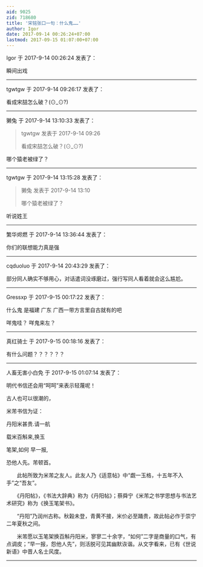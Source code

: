 ```yaml
---
aid: 9025
zid: 718680
title: '宋铭张口一句：什么鬼……'
author: Igor
date: 2017-09-14 00:26:24+07:00
lastmod: 2017-09-15 01:07:00+07:00
---
```


Igor 于 2017-9-14 00:26:24 发表了：

瞬间出戏

---------

tgwtgw 于 2017-9-14 09:26:17 发表了：

看成宋喆怎么破？(⊙\_⊙?)

---------

獭兔 于 2017-9-14 13:10:33 发表了：

> tgwtgw 发表于 2017-9-14 09:26
> 
> 看成宋喆怎么破？(⊙\_⊙?)



哪个猿老被绿了？

---------

tgwtgw 于 2017-9-14 13:15:28 发表了：

> 獭兔 发表于 2017-9-14 13:10
> 
> 哪个猿老被绿了？



听说姓王

---------

繁华烬燃 于 2017-9-14 13:36:44 发表了：

你们的联想能力真是强

---------

cqduoluo 于 2017-9-14 20:43:29 发表了：

部分同人确实不够用心，对话遣词没琢磨过，强行写同人看着就会这么尴尬。

---------

Gressxp 于 2017-9-15 00:17:22 发表了：

什么鬼 是福建 广东 广西一带方言里自古就有的吧 

咩鬼哇？ 咩鬼来左？

---------

真红骑士 于 2017-9-15 00:18:16 发表了：

有什么问题？？？？？？

---------

人畜无害小白免 于 2017-9-15 01:07:14 发表了：

明代书信还会用“呵呵”来表示轻蔑呢！

古人也可以很潮的，

米芾书信为证： 

丹阳米甚贵.请一航 

载米百斛来,换玉 

笔架,如何 早一报,

恐他人先。芾顿首。

　　此帖所致为米芾之友人。此友人乃《适意帖》中“觑一玉格，十五年不入手”之“吾友”。 

　　《丹阳帖》，《书法大辞典》称为《丹阳帖》；蔡舜宁《米芾之书学思想与书法艺术研究》称为《换玉笔架书》。 

　　“丹阳”乃润州古称。秋榖未登，青黄不接，米价必至踊贵，故此帖必作于崇宁二年夏秋之间。 

　　米芾愿以玉笔架换百斛丹阳米，寥寥二十余字，“如何”二字是商量的口气，有点调皮；“早一报，怨他人先”，则活脱可见其幽默诙谐。从文字看来，已有《世说新语》中晋人名士风度。

---------

